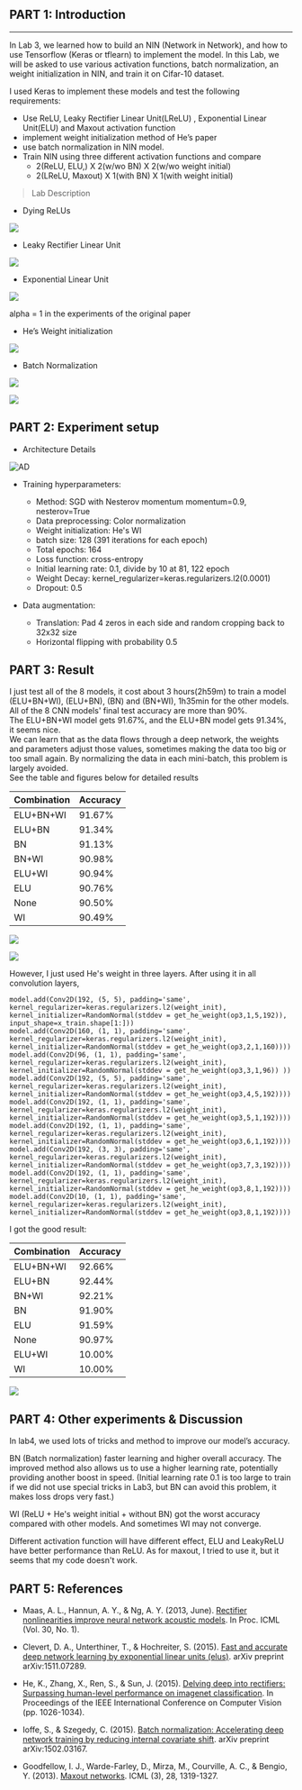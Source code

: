 
## PART 1: Introduction
---

In Lab 3, we learned how to build an NIN (Network in Network), and how to use Tensorflow (Keras or tflearn) to implement the model. In this Lab, we will be asked to use various activation functions, batch normalization, an weight initialization in NIN, and train it on Cifar-10 dataset.


I used Keras to implement these models and test the following requirements:

- Use ReLU, Leaky Rectifier Linear Unit(LReLU) , Exponential Linear Unit(ELU)  and Maxout activation function
- implement weight initialization method of He’s paper 
- use batch normalization in NIN model.
- Train NIN using three different activation functions and compare
    - 2(ReLU, ELU,) X 2(w/wo BN) X 2(w/wo weight initial)
    - 2(LReLU, Maxout) X 1(with BN) X 1(with weight initial)

> Lab Description

- Dying ReLUs

![][1]

- Leaky Rectifier Linear Unit

![][2]

- Exponential Linear Unit

![][3]

alpha = 1 in the experiments of the original paper

- He’s Weight initialization

![][4]

- Batch Normalization

![][5]

![][6]

## PART 2: Experiment setup

- Architecture Details

![AD][7]

- Training hyperparameters:
    - Method: SGD with Nesterov momentum momentum=0.9, nesterov=True 
    - Data preprocessing: Color normalization
    - Weight initialization: He's WI
    - batch size: 128 (391 iterations for each epoch)
    - Total epochs: 164
    - Loss function: cross-entropy
    - Initial learning rate: 0.1, divide by 10 at 81, 122 epoch
    - Weight Decay: kernel_regularizer=keras.regularizers.l2(0.0001)
    - Dropout: 0.5 

- Data augmentation: 
    - Translation: Pad 4 zeros in each side and random cropping back to 32x32 size 
    - Horizontal flipping with probability 0.5

## PART 3: Result

I just test all of the 8 models, it cost about 3 hours(2h59m) to train a model (ELU+BN+WI), (ELU+BN), (BN) and (BN+WI), 1h35min for the other models.  
All of the 8 CNN models' final test accuracy are more than 90%.   
The ELU+BN+WI model gets 91.67%, and the ELU+BN model gets 91.34%, it seems nice.   
We can learn that as the data flows through a deep network, the weights and parameters adjust those values, sometimes making the data too big or too small again. By normalizing the data in each mini-batch, this problem is largely avoided.  
See the table and figures below for detailed results

|Combination|Accuracy|
|---|---|
|ELU+BN+WI|91.67%|
|ELU+BN|91.34%|
|BN	|91.13%|
|BN+WI|90.98%|
|ELU+WI|90.94%|
|ELU|90.76%|
|None|90.50%|
|WI|90.49%|


![][8]

![][9]

However, I just used He's weight in three layers. After using it in all convolution layers, 

```
model.add(Conv2D(192, (5, 5), padding='same', kernel_regularizer=keras.regularizers.l2(weight_init), kernel_initializer=RandomNormal(stddev = get_he_weight(op3,1,5,192)), input_shape=x_train.shape[1:]))
model.add(Conv2D(160, (1, 1), padding='same', kernel_regularizer=keras.regularizers.l2(weight_init), kernel_initializer=RandomNormal(stddev = get_he_weight(op3,2,1,160))))
model.add(Conv2D(96, (1, 1), padding='same', kernel_regularizer=keras.regularizers.l2(weight_init), kernel_initializer=RandomNormal(stddev = get_he_weight(op3,3,1,96)) ))
model.add(Conv2D(192, (5, 5), padding='same', kernel_regularizer=keras.regularizers.l2(weight_init), kernel_initializer=RandomNormal(stddev = get_he_weight(op3,4,5,192))))
model.add(Conv2D(192, (1, 1), padding='same', kernel_regularizer=keras.regularizers.l2(weight_init), kernel_initializer=RandomNormal(stddev = get_he_weight(op3,5,1,192))))
model.add(Conv2D(192, (1, 1), padding='same', kernel_regularizer=keras.regularizers.l2(weight_init), kernel_initializer=RandomNormal(stddev = get_he_weight(op3,6,1,192))))
model.add(Conv2D(192, (3, 3), padding='same', kernel_regularizer=keras.regularizers.l2(weight_init), kernel_initializer=RandomNormal(stddev = get_he_weight(op3,7,3,192))))
model.add(Conv2D(192, (1, 1), padding='same', kernel_regularizer=keras.regularizers.l2(weight_init), kernel_initializer=RandomNormal(stddev = get_he_weight(op3,8,1,192))))
model.add(Conv2D(10, (1, 1), padding='same', kernel_regularizer=keras.regularizers.l2(weight_init), kernel_initializer=RandomNormal(stddev = get_he_weight(op3,8,1,192))))
```

I got the good result:

|Combination|Accuracy|
|---|---|
|ELU+BN+WI|92.66%|
|ELU+BN|92.44%|
|BN+WI|92.21%|
|BN|91.90%|
|ELU|91.59%|
|None|90.97%|
|ELU+WI|10.00%|
|WI|10.00%|

![][10]

## PART 4: Other experiments & Discussion

In lab4, we used lots of tricks and method to improve our model’s accuracy.

BN (Batch normalization) faster learning and higher overall accuracy. The improved method also allows us to use a higher learning rate, potentially providing another boost in speed. (Initial learning rate 0.1 is too large to train if we did not use special tricks in Lab3, but BN can avoid this problem, it makes loss drops very fast.)

WI (ReLU + He's weight initial + without BN) got the worst accuracy compared with other models. And sometimes WI may not converge.

Different activation function will have different effect, ELU and LeakyReLU have better performance than ReLU. As for maxout, I tried to use it, but it seems that my code doesn't work. 

## PART 5: References

- Maas, A. L., Hannun, A. Y., & Ng, A. Y. (2013, June). [Rectifier nonlinearities improve neural network acoustic models][11]. In Proc. ICML (Vol. 30, No. 1).
- Clevert, D. A., Unterthiner, T., & Hochreiter, S. (2015). [Fast and accurate deep network learning by exponential linear units (elus)][12]. arXiv preprint arXiv:1511.07289.
- He, K., Zhang, X., Ren, S., & Sun, J. (2015). [Delving deep into rectifiers: Surpassing human-level performance on imagenet classification][13]. In Proceedings of the IEEE International Conference on Computer Vision (pp. 1026-1034).
- Ioffe, S., & Szegedy, C. (2015). [Batch normalization: Accelerating deep network training by reducing internal covariate shift][14]. arXiv preprint arXiv:1502.03167.
- Goodfellow, I. J., Warde-Farley, D., Mirza, M., Courville, A. C., & Bengio, Y. (2013). [Maxout networks][15]. ICML (3), 28, 1319-1327.


  [1]: http://7xi3e9.com1.z0.glb.clouddn.com/Lab44.png
  [2]: http://7xi3e9.com1.z0.glb.clouddn.com/Lab45.png
  [3]: http://7xi3e9.com1.z0.glb.clouddn.com/Lab46.png
  [4]: http://7xi3e9.com1.z0.glb.clouddn.com/Lab49.png
  [5]: http://7xi3e9.com1.z0.glb.clouddn.com/Lab47.png
  [6]: http://7xi3e9.com1.z0.glb.clouddn.com/Lab48.png
  [7]: http://7xi3e9.com1.z0.glb.clouddn.com/AC.png
  [8]: http://7xi3e9.com1.z0.glb.clouddn.com/lab42.png
  [9]: http://7xi3e9.com1.z0.glb.clouddn.com/lab41.png
  [10]: http://7xi3e9.com1.z0.glb.clouddn.com/Lab43.png
  [11]: http://citeseerx.ist.psu.edu/viewdoc/download?doi=10.1.1.693.1422&rep=rep1&type=pdf
  [12]: https://arxiv.org/pdf/1511.07289.pdf
  [13]: https://arxiv.org/pdf/1502.01852.pdf
  [14]: https://arxiv.org/pdf/1502.03167.pdf
  [15]: http://jmlr.org/proceedings/papers/v28/goodfellow13.pdf